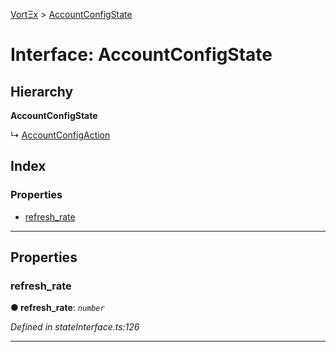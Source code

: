 [VortΞx](../README.md) > [AccountConfigState](../interfaces/accountconfigstate.md)

# Interface: AccountConfigState

## Hierarchy

**AccountConfigState**

↳  [AccountConfigAction](accountconfigaction.md)

## Index

### Properties

* [refresh_rate](accountconfigstate.md#refresh_rate)

---

## Properties

<a id="refresh_rate"></a>

###  refresh_rate

**● refresh_rate**: *`number`*

*Defined in stateInterface.ts:126*

___

